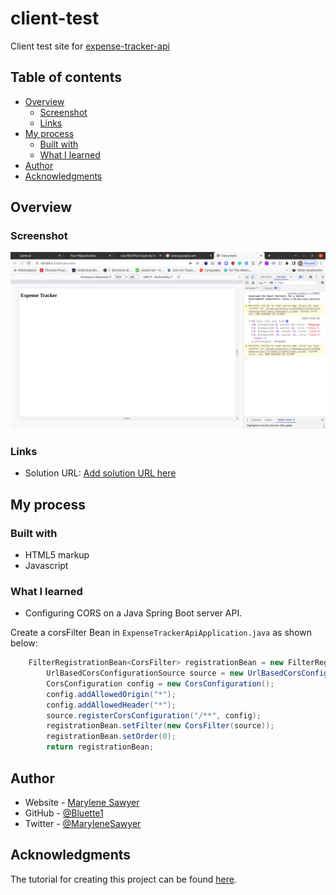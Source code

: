 # client-test
Client test site for [expense-tracker-api](https://github.com/Bluette1/expense-tracker-api)


## Table of contents

- [Overview](#overview)
  - [Screenshot](#screenshot)
  - [Links](#links)
- [My process](#my-process)
  - [Built with](#built-with)
  - [What I learned](#what-i-learned)
- [Author](#author)
- [Acknowledgments](#acknowledgments)

## Overview


### Screenshot

![Demo pic](./public/images/screenshot.png)


### Links

- Solution URL: [Add solution URL here](https://your-solution-url.com)

## My process

### Built with

- HTML5 markup
- Javascript


### What I learned

- Configuring CORS on a Java Spring Boot server API.

Create a corsFilter Bean in `ExpenseTrackerApiApplication.java` as shown below:

```java
	FilterRegistrationBean<CorsFilter> registrationBean = new FilterRegistrationBean<>();
		UrlBasedCorsConfigurationSource source = new UrlBasedCorsConfigurationSource();
		CorsConfiguration config = new CorsConfiguration();
		config.addAllowedOrigin("*");
		config.addAllowedHeader("*");
		source.registerCorsConfiguration("/**", config);
		registrationBean.setFilter(new CorsFilter(source));
		registrationBean.setOrder(0);
		return registrationBean;

```

## Author

- Website - [Marylene Sawyer](http://www.marylene.tech/)
- GitHub - [@Bluette1](https://github.com/Bluette1)
- Twitter - [@MaryleneSawyer](https://twitter.com/MaryleneSawyer)


## Acknowledgments

The tutorial for creating this project can be found [here](https://www.youtube.com/watch?v=5VUjP1wMqoE).
